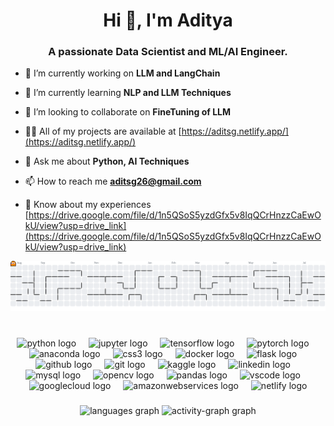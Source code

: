 <h1 align="center">Hi 👋, I'm Aditya</h1>
<h3 align="center">A passionate Data Scientist and ML/AI Engineer.</h3>

- 🔭 I’m currently working on **LLM and LangChain**

- 🌱 I’m currently learning **NLP and LLM Techniques**

- 👯 I’m looking to collaborate on **FineTuning of LLM**

- 👨‍💻 All of my projects are available at [https://aditsg.netlify.app/](https://aditsg.netlify.app/)

- 💬 Ask me about **Python, AI Techniques**

- 📫 How to reach me **aditsg26@gmail.com**

- 📄 Know about my experiences [https://drive.google.com/file/d/1n5QSoS5yzdGfx5v8IqQCrHnzzCaEwOkU/view?usp=drive_link](https://drive.google.com/file/d/1n5QSoS5yzdGfx5v8IqQCrHnzzCaEwOkU/view?usp=drive_link)

<picture>
  <source media="(prefers-color-scheme: dark)" srcset="https://raw.githubusercontent.com/fairtexas5/fairtexas5/output/pacman-contribution-graph-dark.svg">
  <source media="(prefers-color-scheme: light)" srcset="https://raw.githubusercontent.com/fairtexas5/fairtexas5/output/pacman-contribution-graph.svg">
  <img alt="pacman contribution graph" src="https://raw.githubusercontent.com/fairtexas5/fairtexas5/output/pacman-contribution-graph.svg">
</picture>

###

<br clear="both">

<div align="center">
  <img src="https://cdn.jsdelivr.net/gh/devicons/devicon/icons/python/python-original.svg" height="40" alt="python logo"  />
  <img width="12" />
  <img src="https://cdn.jsdelivr.net/gh/devicons/devicon/icons/jupyter/jupyter-original.svg" height="40" alt="jupyter logo"  />
  <img width="12" />
  <img src="https://cdn.jsdelivr.net/gh/devicons/devicon/icons/tensorflow/tensorflow-original.svg" height="40" alt="tensorflow logo"  />
  <img width="12" />
  <img src="https://cdn.jsdelivr.net/gh/devicons/devicon/icons/pytorch/pytorch-original.svg" height="40" alt="pytorch logo"  />
  <img width="12" />
  <img src="https://cdn.jsdelivr.net/gh/devicons/devicon/icons/anaconda/anaconda-original.svg" height="40" alt="anaconda logo"  />
  <img width="12" />
  <img src="https://cdn.jsdelivr.net/gh/devicons/devicon/icons/css3/css3-original.svg" height="40" alt="css3 logo"  />
  <img width="12" />
  <img src="https://skillicons.dev/icons?i=docker" height="40" alt="docker logo"  />
  <img width="12" />
  <img src="https://skillicons.dev/icons?i=flask" height="40" alt="flask logo"  />
  <img width="12" />
  <img src="https://skillicons.dev/icons?i=github" height="40" alt="github logo"  />
  <img width="12" />
  <img src="https://cdn.jsdelivr.net/gh/devicons/devicon/icons/git/git-original.svg" height="40" alt="git logo"  />
  <img width="12" />
  <img src="https://cdn.jsdelivr.net/gh/devicons/devicon/icons/kaggle/kaggle-original.svg" height="40" alt="kaggle logo"  />
  <img width="12" />
  <img src="https://skillicons.dev/icons?i=linkedin" height="40" alt="linkedin logo"  />
  <img width="12" />
  <img src="https://cdn.jsdelivr.net/gh/devicons/devicon/icons/mysql/mysql-original.svg" height="40" alt="mysql logo"  />
  <img width="12" />
  <img src="https://cdn.jsdelivr.net/gh/devicons/devicon/icons/opencv/opencv-original.svg" height="40" alt="opencv logo"  />
  <img width="12" />
  <img src="https://cdn.jsdelivr.net/gh/devicons/devicon/icons/pandas/pandas-original.svg" height="40" alt="pandas logo"  />
  <img width="12" />
  <img src="https://cdn.jsdelivr.net/gh/devicons/devicon/icons/vscode/vscode-original.svg" height="40" alt="vscode logo"  />
  <img width="12" />
  <img src="https://skillicons.dev/icons?i=gcp" height="40" alt="googlecloud logo"  />
  <img width="12" />
  <img src="https://skillicons.dev/icons?i=aws" height="40" alt="amazonwebservices logo"  />
  <img width="12" />
  <img src="https://skillicons.dev/icons?i=netlify" height="40" alt="netlify logo"  />
</div>

###

<div align="left">
</div>

###

<div align="center">
  <img src="https://github-readme-stats.vercel.app/api/top-langs?username=fairtexas5&locale=en&hide_title=false&layout=compact&card_width=320&langs_count=5&theme=aura&hide_border=false&order=2" height="166" alt="languages graph"  />
  <img src="https://github-readme-activity-graph.vercel.app/graph?username=fairtexas5&radius=16&theme=nightowl&area=true&order=5&hide_border=true" height="300" alt="activity-graph graph"  />
</div>

###

